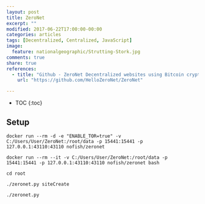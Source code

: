 ```yaml
---
layout: post
title: ZeroNet
excerpt: ""
modified: 2017-06-22T17:00:00-00:00
categories: articles
tags: [Decentralized, Centralized, JavaScript]
image:
  feature: nationalgeographic/Strutting-Stork.jpg
comments: true
share: true
references:
  - title: "Github - ZeroNet Decentralized websites using Bitcoin crypto and BitTorrent network"
    url: "https://github.com/HelloZeroNet/ZeroNet"

---
```


* TOC
{:toc}

## Setup

`docker run --rm -d -e "ENABLE_TOR=true" -v C:/Users/User/ZeroNet:/root/data -p 15441:15441 -p 127.0.0.1:43110:43110 nofish/zeronet`

`docker run --rm --it -v C:/Users/User/ZeroNet:/root/data -p 15441:15441 -p 127.0.0.1:43110:43110 nofish/zeronet bash`

`cd root`

`./zeronet.py siteCreate`

`./zeronet.py`
